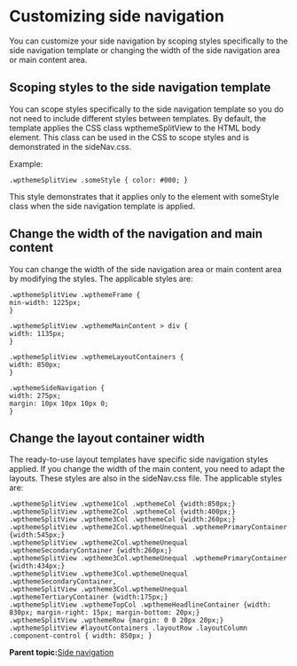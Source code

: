 # Customizing side navigation 

You can customize your side navigation by scoping styles specifically to the side navigation template or changing the width of the side navigation area or main content area.

## Scoping styles to the side navigation template

You can scope styles specifically to the side navigation template so you do not need to include different styles between templates. By default, the template applies the CSS class wpthemeSplitView to the HTML body element. This class can be used in the CSS to scope styles and is demonstrated in the sideNav.css.

Example:

```
.wpthemeSplitView .someStyle { color: #000; }
```

This style demonstrates that it applies only to the element with someStyle class when the side navigation template is applied.

## Change the width of the navigation and main content

You can change the width of the side navigation area or main content area by modifying the styles. The applicable styles are:

```
.wpthemeSplitView .wpthemeFrame { 
min-width: 1225px;
}
	 
.wpthemeSplitView .wpthemeMainContent > div {
width: 1135px;
}
	 
.wpthemeSplitView .wpthemeLayoutContainers {
width: 850px;
}
	 
.wpthemeSideNavigation {
width: 275px; 
margin: 10px 10px 10px 0;
}
```

## Change the layout container width

The ready-to-use layout templates have specific side navigation styles applied. If you change the width of the main content, you need to adapt the layouts. These styles are also in the sideNav.css file. The applicable styles are:

```
.wpthemeSplitView .wptheme1Col .wpthemeCol {width:850px;}
.wpthemeSplitView .wptheme2Col .wpthemeCol {width:400px;}
.wpthemeSplitView .wptheme3Col .wpthemeCol {width:260px;}
.wpthemeSplitView .wptheme2Col.wpthemeUnequal .wpthemePrimaryContainer {width:545px;}
.wpthemeSplitView .wptheme2Col.wpthemeUnequal .wpthemeSecondaryContainer {width:260px;}
.wpthemeSplitView .wptheme3Col.wpthemeUnequal .wpthemePrimaryContainer {width:434px;}
.wpthemeSplitView .wptheme3Col.wpthemeUnequal .wpthemeSecondaryContainer,
.wpthemeSplitView .wptheme3Col.wpthemeUnequal .wpthemeTertiaryContainer {width:175px;}
.wpthemeSplitView .wpthemeTopCol .wpthemeHeadlineContainer {width: 830px; margin-right: 15px; margin-bottom: 20px;}
.wpthemeSplitView .wpthemeRow {margin: 0 0 20px 20px;}
.wpthemeSplitView #layoutContainers .layoutRow .layoutColumn .component-control { width: 850px; }
```

**Parent topic:**[Side navigation ](../dev-theme/themeopt_cust_nav_side.md)

